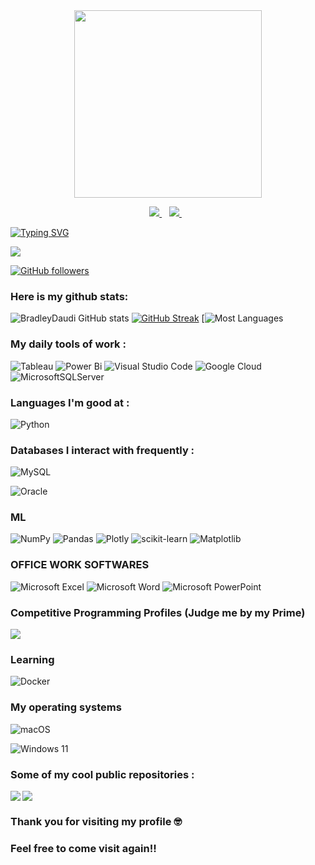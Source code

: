 <div id="header" align="center">
  <img src="https://media.giphy.com/media/dWesBcTLavkZuG35MI/giphy.gif" width="300"/>
</div>

 <p align="center">
 <a href="https://twitter.com/_____Dau_____">
    <img src="https://img.shields.io/badge/Twitter-1DA1F2?style=for-the-badge&logo=twitter&logoColor=white" />
  </a>&nbsp;&nbsp;
 <a href="https://www.linkedin.com/in/bradley-daudi-aa2ab564/">
    <img src="https://img.shields.io/badge/linkedin-%230077B5.svg?&style=for-the-badge&logo=linkedin&logoColor=white" />
  </a>&nbsp;&nbsp;
 </p>


[![Typing SVG](https://readme-typing-svg.herokuapp.com?font=Architects+Daughter&color=7AF79A&size=30&lines=Hello!+I+am+Bradley;I'm+a+Data+Analyst;And+I'm+looking+to+create.;meaningful+insights..;using+visualizations)](https://git.io/typing-svg)

<img src="https://profile-counter.glitch.me/BradleyDaudi/count.svg">

[![GitHub followers](https://img.shields.io/github/followers/BradleyDaudi.svg?style=social&label=Followers)](https://github.com/BradleyDaudi?tab=followers)

### Here is my github stats:

![BradleyDaudi GitHub stats](https://github-readme-stats.vercel.app/api?username=BradleyDaudi&show_icons=true&theme=radical) 
[![GitHub Streak](https://github-readme-streak-stats.herokuapp.com/?user=BradleyDaudi&theme=radical)](https://git.io/streak-stats) 
[![Most Languages](https://github-readme-stats.anuraghazra1.vercel.app/api/top-langs/?username=BradleyDaudi&theme=dark&hide_border=true&no-bg=true&no-frame=true&langs_count=10)


### My daily tools of work : 
![Tableau](https://img.shields.io/badge/Tableau-E97627?style=for-the-badge&logo=Tableau&logoColor=white)
![Power Bi](https://img.shields.io/badge/power_bi-F2C811?style=for-the-badge&logo=powerbi&logoColor=black)
![Visual Studio Code](https://img.shields.io/badge/Visual%20Studio%20Code-0078d7.svg?style=for-the-badge&logo=visual-studio-code&logoColor=white)
![Google Cloud](https://img.shields.io/badge/GoogleCloud-%234285F4.svg?style=for-the-badge&logo=google-cloud&logoColor=white)
![MicrosoftSQLServer](https://img.shields.io/badge/Microsoft%20SQL%20Server-CC2927?style=for-the-badge&logo=microsoft%20sql%20server&logoColor=white)


### Languages I'm good at :

![Python](https://img.shields.io/badge/Python-14354C?style=for-the-badge&logo=python&logoColor=white)

### Databases I interact with frequently : 
![MySQL](https://img.shields.io/badge/mysql-%2300f.svg?style=for-the-badge&logo=mysql&logoColor=white)

![Oracle](https://img.shields.io/badge/Oracle-F80000?style=for-the-badge&logo=oracle&logoColor=white)


 

### ML
![NumPy](https://img.shields.io/badge/numpy-%23013243.svg?style=for-the-badge&logo=numpy&logoColor=white)
	![Pandas](https://img.shields.io/badge/pandas-%23150458.svg?style=for-the-badge&logo=pandas&logoColor=white)
 ![Plotly](https://img.shields.io/badge/Plotly-%233F4F75.svg?style=for-the-badge&logo=plotly&logoColor=white)
 ![scikit-learn](https://img.shields.io/badge/scikit--learn-%23F7931E.svg?style=for-the-badge&logo=scikit-learn&logoColor=white)
 ![Matplotlib](https://img.shields.io/badge/Matplotlib-%23ffffff.svg?style=for-the-badge&logo=Matplotlib&logoColor=black)

  ### OFFICE WORK SOFTWARES
  ![Microsoft Excel](https://img.shields.io/badge/Microsoft_Excel-217346?style=for-the-badge&logo=microsoft-excel&logoColor=white)
  ![Microsoft Word](https://img.shields.io/badge/Microsoft_Word-2B579A?style=for-the-badge&logo=microsoft-word&logoColor=white)
  	![Microsoft PowerPoint](https://img.shields.io/badge/Microsoft_PowerPoint-B7472A?style=for-the-badge&logo=microsoft-powerpoint&logoColor=white)
   



### Competitive Programming Profiles (Judge me by my Prime) <!--https://home.aveek.io/GitHub-Profile-Badges/ -->

<a href="https://www.hackerrank.com/Bradohardy?hr_r=1">![](https://img.shields.io/badge/HackerRank-00EA64.svg?style=for-the-badge&logo=HackerRank&logoColor=white)</a>
<br>

<!-- Commenting out the badge code:
<a href="https://catalog-education.oracle.com/pls/certview/sharebadge?id=D8D12FBA8A082AC7BD593582E4FFDB276E881F5955F8BFC1EC7B4BF4A0C12216?hr_r=1">![](https://img.shields.io/badge/Oracle-00FF64.svg?style=for-the-badge&logo=Oracle&logoColor=red)</a>
<br>
-->


### Learning 
![Docker](https://img.shields.io/badge/Docker-2496ED.svg?style=for-the-badge&logo=Docker&logoColor=white)


### My operating systems
![macOS](https://img.shields.io/badge/mac%20os-000000?style=for-the-badge&logo=macos&logoColor=F0F0F0)

![Windows 11](https://img.shields.io/badge/Windows%2011-%230079d5.svg?style=for-the-badge&logo=Windows%2011&logoColor=white)


### Some of my cool public repositories :

<a href="https://github.com/BradleyDaudi/SALES-DATA-ANALYSIS-MERISKILL-PROJECT-/blob/main/SALES%20DASHBOARD.pdf">
  <!-- Change the `github-readme-stats.anuraghazra1.vercel.app` to `github-readme-stats.vercel.app`  -->
  <img align="center" src="https://github-readme-stats.vercel.app/api/pin/?username=BradleyDaudi&repo=SALES-DATA-ANALYSIS-MERISKILL-PROJECT-&theme=onedark" />
</a>  

<a href="https://github.com/BradleyDaudi/QUANTIUM-DATA-ANALYSIS/blob/main/QUANTIUM%20ANALYSIS%20SUMMARY.pdf">
<img align="left" src="https://github-readme-stats.vercel.app/api/pin/?username=BradleyDaudi&repo=QUANTIUM-DATA-ANALYSIS&theme=onedark" />
</a>


### Thank you for visiting my profile 🤓 

### Feel free to come visit again!!




